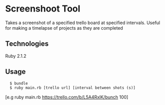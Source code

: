 Screenshoot Tool
================

Takes a screenshot of a specified trello board at specified intervals. Useful for making a timelapse of projects as they are completed

Technologies
------------
Ruby 2.1.2

Usage
-----
```shell
  $ bundle
  $ ruby main.rb [trello url] [interval between shots (s)]
```

[e.g ruby main.rb https://trello.com/b/L5A4RxlK/bunch 100]